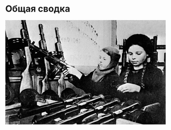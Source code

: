 # Общая сводка
![Не удалось загрузить ихображение](/content/introduction/img.jpg "Заголовок изображения")